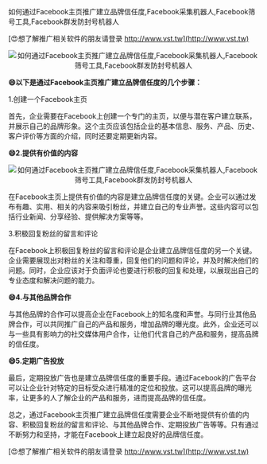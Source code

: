 如何通过Facebook主页推广建立品牌信任度,Facebook采集机器人,Facebook筛号工具,Facebook群发防封号机器人

[😍想了解推广相关软件的朋友请登录 http://www.vst.tw](http://www.vst.tw)

 <center><img src="https://vst.tw/MP4/tuiguang/png/6.png" alt="如何通过Facebook主页推广建立品牌信任度,Facebook采集机器人,Facebook筛号工具,Facebook群发防封号机器人"></center>

**😄以下是通过Facebook主页推广建立品牌信任度的几个步骤：**

1.创建一个Facebook主页

首先，企业需要在Facebook上创建一个专门的主页，以便与潜在客户建立联系，并展示自己的品牌形象。这个主页应该包括企业的基本信息、服务、产品、历史、客户评价等方面的介绍，同时还要定期更新内容。

**😄2.提供有价值的内容**

 <center><img src="https://vst.tw/MP4/tuiguang/png/7.png" alt="如何通过Facebook主页推广建立品牌信任度,Facebook采集机器人,Facebook筛号工具,Facebook群发防封号机器人"></center>

在Facebook主页上提供有价值的内容是建立品牌信任度的关键。企业可以通过发布有趣、实用、相关的内容来吸引粉丝，并建立自己的专业声誉。这些内容可以包括行业新闻、分享经验、提供解决方案等等。

3.积极回复粉丝的留言和评论

在Facebook上积极回复粉丝的留言和评论是企业建立品牌信任度的另一个关键。企业需要展现出对粉丝的关注和尊重，回复他们的问题和评论，并及时解决他们的问题。同时，企业应该对于负面评论也要进行积极的回复和处理，以展现出自己的专业态度和解决问题的能力。

**😄4.与其他品牌合作**

与其他品牌的合作可以提高企业在Facebook上的知名度和声誉。与同行业其他品牌合作，可以共同推广自己的产品和服务，增加品牌的曝光度。此外，企业还可以与一些具有影响力的社交媒体用户合作，让他们代言自己的产品和服务，提高品牌的信任度。

**😄5.定期广告投放**

最后，定期投放广告也是建立品牌信任度的重要手段。通过Facebook的广告平台可以让企业针对特定的目标受众进行精准的定位和投放。这可以提高品牌的曝光率，让更多的人了解企业的产品和服务，进而提高品牌的信任度。

总之，通过Facebook主页推广建立品牌信任度需要企业不断地提供有价值的内容、积极回复粉丝的留言和评论、与其他品牌合作、定期投放广告等等。只有通过不断努力和坚持，才能在Facebook上建立起良好的品牌信任度。

[😍想了解推广相关软件的朋友请登录 http://www.vst.tw](http://www.vst.tw)



